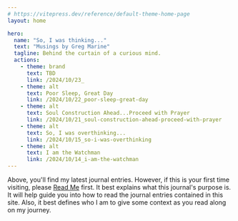 ```yaml
---
# https://vitepress.dev/reference/default-theme-home-page
layout: home

hero:
  name: "So, I was thinking..."
  text: "Musings by Greg Marine"
  tagline: Behind the curtain of a curious mind.
  actions:
    - theme: brand
      text: TBD
      link: /2024/10/23_
    - theme: alt
      text: Poor Sleep, Great Day
      link: /2024/10/22_poor-sleep-great-day
    - theme: alt
      text: Soul Construction Ahead...Proceed with Prayer
      link: /2024/10/21_soul-construction-ahead-proceed-with-prayer
    - theme: alt
      text: So, I was overthinking...
      link: /2024/10/15_so-i-was-overthinking
    - theme: alt
      text: I am the Watchman
      link: /2024/10/14_i-am-the-watchman
---
```


Above, you'll find my latest journal entries. However, if this is your first time visiting, please [Read Me](read-me) first. It best explains what this journal's purpose is. It will help guide you into how to read the journal entries contained in this site. Also, it best defines who I am to give some context as you read along on my journey.